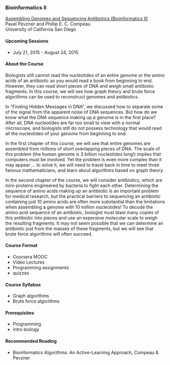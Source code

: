 ### Bioinformatics II

[Assembling Genomes and Sequencing Antibiotics (Bioinformatics II)](https://www.coursera.org/course/assembly)  
Pavel Pevzner and Phillip E. C. Compeau  
University of California San Diego

#### Upcoming Sessions

* July 21, 2015 - August 24, 2015

#### About the Course

Biologists still cannot read the nucleotides of an entire genome or the amino acids of an antibiotic as you would read a book from beginning to end. However, they can read short pieces of DNA and weigh small antibiotic fragments. In this course, we will see how graph theory and brute force algorithms can be used to reconstruct genomes and antibiotics.

In "Finding Hidden Messages in DNA", we discussed how to separate some of the signal from the apparent noise of DNA sequences.  But how do we know what the DNA sequence making up a genome is in the first place?  After all, DNA nucleotides are far too small to view with a normal microscope, and biologists still do not possess technology that would read all the nucleotides of your genome from beginning to end.

In the first chapter of this course, we will see that entire genomes are assembled from millions of short overlapping pieces of DNA.  The scale of this problem (the human genome is 3 billion nucleotides long!) implies that computers must be involved. Yet the problem is even more complex than it may appear ... to solve it, we will need to travel back in time to meet three famous mathematicians, and learn about algorithms based on graph theory.

In the second chapter of the course, we will consider antibiotics, which are mini-proteins engineered by bacteria to fight each other. Determining the sequence of amino acids making up an antibiotic is an important problem for medical research, but the practical barriers to sequencing an antibiotic containing just 10 amino acids are often more substantial than the limitations when assembling a genome with 10 million nucleotides! To decode the amino acid sequence of an antibiotic, biologist must blast many copies of this antibiotic into pieces and use an expensive molecular scale to weigh the resulting fragments. It may not seem possible that we can determine an antibiotic just from the masses of these fragments, but we will see that brute force algorithms will often succeed.

#### Course Format

* Coursera MOOC
* Video Lectures
* Programming assignments
* quizzes

#### Course Syllabus

 * Graph algorithms
 * Brute force algorithms

#### Prerequisites

* Programming
* Intro biology

#### Recommended Reading
 
 * Bioinformatics Algorithms: An Active-Learning Approach, Compeau & Pevzner